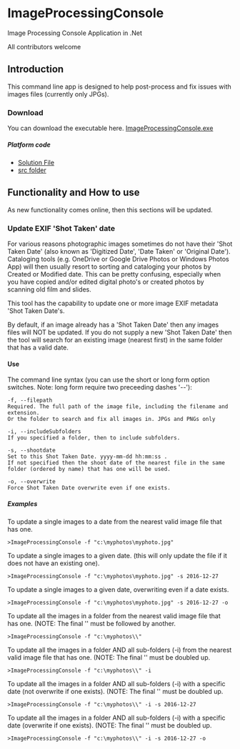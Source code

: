 # ImageProcessingConsole
Image Processing Console Application in .Net

All contributors welcome

## Introduction
This command line app is designed to help post-process and fix issues with images files (currently only JPGs).

### Download
You can download the executable here. [ImageProcessingConsole.exe](https://github.com/nrogoff/ImageProcessingConsole/blob/master/download/ImageProcessingConsole.exe)

##### Platform code

* [Solution File](https://github.com/nrogoff/ImageProcessingConsole/blob/master/src/hms.ImageProcessing/hms.ImageProcessing.sln)
* [src folder](https://github.com/nrogoff/ImageProcessingConsole/tree/master/src)

## Functionality and How to use
As new functionality comes online, then this sections will be updated.
### Update EXIF 'Shot Taken' date
For various reasons photographic images sometimes do not have their 'Shot Taken Date' (also known as 'Digitized Date', 'Date Taken' or 'Original Date'). 
Cataloging tools (e.g. OneDrive or Google Drive Photos or Windows Photos App) will then usually resort to sorting and cataloging your photos by Created or Modified date. This can be pretty confusing, especially when you have copied and/or edited digital photo's or created photos by scanning old film and slides.

This tool has the capability to update one or more image EXIF metadata 'Shot Taken Date's.

By default, if an image already has a 'Shot Taken Date' then any images files will NOT be updated.
If you do not supply a new 'Shot Taken Date' then the tool will search for an existing image (nearest first) in the same folder that has a valid date.

#### Use

The command line syntax (you can use the short or long form option switches. Note: long form require two preceeding dashes '--'):
```
-f, --filepath             
Required. The full path of the image file, including the filename and extension. 
Or the folder to search and fix all images in. JPGs and PNGs only

-i, --includeSubfolders    
If you specified a folder, then to include subfolders.

-s, --shootdate            
Set to this Shot Taken Date. yyyy-mm-dd hh:mm:ss . 
If not specified then the shoot date of the nearest file in the same folder (ordered by name) that has one will be used.

-o, --overwrite            
Force Shot Taken Date overwrite even if one exists.
```
##### Examples
To update a single images to a date from the nearest valid image file that has one.
```
>ImageProcessingConsole -f "c:\myphotos\myphoto.jpg"
```
To update a single images to a given date. (this will only update the file if it does not have an existing one).
```
>ImageProcessingConsole -f "c:\myphotos\myphoto.jpg" -s 2016-12-27
```
To update a single images to a given date, overwriting even if a date exists.
```
>ImageProcessingConsole -f "c:\myphotos\myphoto.jpg" -s 2016-12-27 -o
```
To update all the images in a folder from the nearest valid image file that has one. (NOTE: The final '\' must be followed by another.
```
>ImageProcessingConsole -f "c:\myphotos\\"
```
To update all the images in a folder AND all sub-folders (-i) from the nearest valid image file that has one. (NOTE: The final '\' must be doubled up.
```
>ImageProcessingConsole -f "c:\myphotos\\" -i
```
To update all the images in a folder AND all sub-folders (-i) with a specific date (not overwrite if one exists). (NOTE: The final '\' must be doubled up.
```
>ImageProcessingConsole -f "c:\myphotos\\" -i -s 2016-12-27
```
To update all the images in a folder AND all sub-folders (-i) with a specific date (overwrite if one exists). (NOTE: The final '\' must be doubled up.
```
>ImageProcessingConsole -f "c:\myphotos\\" -i -s 2016-12-27 -o
```

